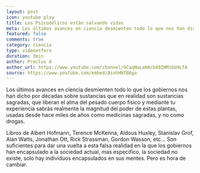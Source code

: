 ```yaml
---
layout: post
icon: youtube play
title: Los Psicodélicos están salvando vidas
meta: Los últimos avances en ciencia desmienten todo lo que nos han dicho sobre los psicodelicos. Sustancias que en realidad liberan el alma y fueron usadas como medicinas sagradas.
featured: false
comments: true
category: ciencia
type: videoesfera
duration: 3min
author: Proclus A
author_url: https://www.youtube.com/channel/UCaqNwLaHAcb49ZHMibU4LfA
source: https://www.youtube.com/embed/8inhHNfB8go
---
```


<p>
	Los últimos avances en ciencia desmienten todo lo que los gobiernos nos han dicho por décadas sobre sustancias que en realidad son sustancias sagradas, que liberan el alma del pesado cuerpo fisico y mediante tu experiencia sabrás realmente la magnitud del poder de estas plantas, usadas desde hace miles de años como medicinas sagradas, y no como drogas.


</p>

<p>Libros de Albert Hofmann, Terence McKenna, Aldous Huxley, Stanislav Grof, Alan Watts, Jonathan Ott, Rick Strassman, Gordon Wasson, etc... Son suficientes para dar una vuelta a esta falsa realidad en la que los gobiernos han encapsulado a la sociedad actual, mas especifico, la sociedad no existe, solo hay individuos encapsulados en sus mentes. Pero es hora de cambiar.</p>